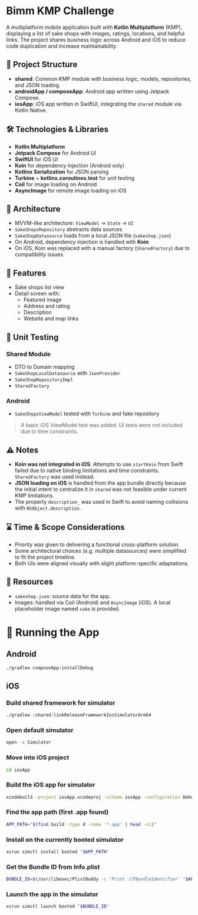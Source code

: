 
# Bimm KMP Challenge

A multiplatform mobile application built with **Kotlin Multiplatform** (KMP), displaying a list of sake shops with images, ratings, locations, and helpful links. The project shares business logic across Android and iOS to reduce code duplication and increase maintainability.

## 🧱 Project Structure

- **shared**: Common KMP module with business logic, models, repositories, and JSON loading.
- **androidApp / composeApp**: Android app written using Jetpack Compose.
- **iosApp**: iOS app written in SwiftUI, integrating the `shared` module via Kotlin Native.

## 🛠️ Technologies & Libraries

- **Kotlin Multiplatform**
- **Jetpack Compose** for Android UI
- **SwiftUI** for iOS UI
- **Koin** for dependency injection (Android only)
- **Kotlinx Serialization** for JSON parsing
- **Turbine** + **kotlinx.coroutines.test** for unit testing
- **Coil** for image loading on Android
- **AsyncImage** for remote image loading on iOS

## 🔄 Architecture

- MVVM-like architecture: `ViewModel` → `State` → `UI`
- `SakeShopsRepository` abstracts data sources
- `SakeShopDatasource` loads from a local JSON file (`sakeshop.json`)
- On Android, dependency injection is handled with **Koin**
- On iOS, Koin was replaced with a manual factory (`SharedFactory`) due to compatibility issues

## 📱 Features

- Sake shops list view
- Detail screen with:
  - Featured image
  - Address and rating
  - Description
  - Website and map links

## 🧪 Unit Testing

### Shared Module

- DTO to Domain mapping
- `SakeShopLocalDatasource` with `JsonProvider`
- `SakeShopRepositoryImpl`
- `SharedFactory`

### Android

- `SakeShopsViewModel` tested with `Turbine` and fake repository

> A basic iOS ViewModel test was added. UI tests were not included due to time constraints.

## ⚠️ Notes

- **Koin was not integrated in iOS**: Attempts to use `startKoin` from Swift failed due to native binding limitations and time constraints. `SharedFactory` was used instead.
- **JSON loading on iOS** is handled from the app bundle directly because the initial intent to centralize it in `shared` was not feasible under current KMP limitations.
- The property `description_` was used in Swift to avoid naming collisions with `NSObject.description`.

## ⌛ Time & Scope Considerations

- Priority was given to delivering a functional cross-platform solution.
- Some architectural choices (e.g. multiple datasources) were simplified to fit the project timeline.
- Both UIs were aligned visually with slight platform-specific adaptations.

## 📂 Resources

- `sakeshop.json`: source data for the app.
- Images: handled via Coil (Android) and `AsyncImage` (iOS). A local placeholder image named `sake` is provided.

# 🚀 Running the App

## Android

```bash
./gradlew composeApp:installDebug
```

## iOS
### Build shared framework for simulator
```bash
./gradlew :shared:linkReleaseFrameworkIosSimulatorArm64
```
### Open default simulator
```bash
open -a Simulator
```

### Move into iOS project
```bash
cd iosApp
```

### Build the iOS app for simulator
```bash
xcodebuild -project iosApp.xcodeproj -scheme iosApp -configuration Debug -sdk iphonesimulator -derivedDataPath build build
```

### Find the app path (first .app found)
```bash
APP_PATH="$(find build -type d -name '*.app' | head -n1)"
```

### Install on the currently booted simulator
```bash
xcrun simctl install booted "$APP_PATH"
```

### Get the Bundle ID from Info.plist
```bash
BUNDLE_ID=$(/usr/libexec/PlistBuddy -c 'Print :CFBundleIdentifier' "$APP_PATH/Info.plist")
```

### Launch the app in the simulator
```bash
xcrun simctl launch booted "$BUNDLE_ID"
```
